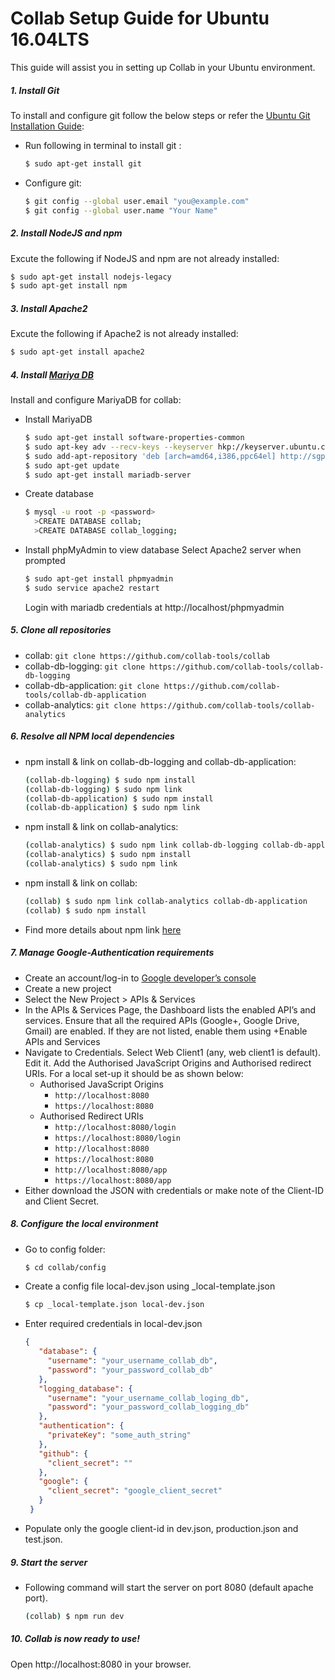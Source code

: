 # Collab Setup Guide for Ubuntu 16.04LTS

This guide will assist you in setting up Collab in your Ubuntu environment.

##### 1. Install Git
To install and configure git follow the below steps or refer the [Ubuntu Git Installation Guide](https://help.ubuntu.com/lts/serverguide/git.html):
* Run following in terminal to install git :
  ```sh
  $ sudo apt-get install git
  ```
* Configure git:
  ```sh
  $ git config --global user.email "you@example.com"
  $ git config --global user.name "Your Name"
  ```
##### 2. Install NodeJS and npm
Excute the following if NodeJS and npm are not already installed:
```sh
$ sudo apt-get install nodejs-legacy
$ sudo apt-get install npm
```
##### 3. Install Apache2
Excute the following if Apache2 is not already installed:
  ```sh
  $ sudo apt-get install apache2
  ```
##### 4. Install [Mariya DB](https://downloads.mariadb.org/mariadb/repositories)
Install and configure MariyaDB for collab:
* Install MariyaDB
  ```sh
  $ sudo apt-get install software-properties-common
  $ sudo apt-key adv --recv-keys --keyserver hkp://keyserver.ubuntu.com:800xF1656F24C74CD1D8
  $ sudo add-apt-repository 'deb [arch=amd64,i386,ppc64el] http://sgp1.mirrors.digitalocean.com/mariadb/repo/10.2/ubuntu xenial main'
  $ sudo apt-get update
  $ sudo apt-get install mariadb-server
  ```
* Create database
  ```sh
  $ mysql -u root -p <password>
	>CREATE DATABASE collab;
	>CREATE DATABASE collab_logging;
  ```
* Install phpMyAdmin to view database
 Select Apache2 server when prompted 
  ```sh
  $ sudo apt-get install phpmyadmin
  $ sudo service apache2 restart
  ```
  Login with mariadb credentials at http://localhost/phpmyadmin
##### 5. Clone all repositories
* collab: `git clone https://github.com/collab-tools/collab` 
* collab-db-logging: `git clone https://github.com/collab-tools/collab-db-logging`
* collab-db-application: `git clone https://github.com/collab-tools/collab-db-application`
* collab-analytics: `git clone https://github.com/collab-tools/collab-analytics`
##### 6. Resolve all NPM local dependencies
* npm install & link on collab-db-logging and collab-db-application:
    ```sh
    (collab-db-logging) $ sudo npm install
    (collab-db-logging) $ sudo npm link
    (collab-db-application) $ sudo npm install
    (collab-db-application) $ sudo npm link
    ```
* npm install & link on collab-analytics:
    ```sh
    (collab-analytics) $ sudo npm link collab-db-logging collab-db-application
    (collab-analytics) $ sudo npm install
    (collab-analytics) $ sudo npm link
    ```
* npm install & link on collab:
    ```sh
    (collab) $ sudo npm link collab-analytics collab-db-application
    (collab) $ sudo npm install
    ```
* Find more details about npm link [here](https://docs.npmjs.com/cli/link)
##### 7. Manage Google-Authentication requirements
* Create an account/log-in to [Google developer’s console](https://console.developers.google.com/)
* Create a new project
* Select the New Project > APIs & Services
* In the APIs & Services Page, the Dashboard lists the enabled API’s and services. Ensure that all the required APIs (Google+, Google Drive, Gmail) are enabled. If they are not listed, enable them using +Enable APIs and Services
* Navigate to Credentials. Select Web Client1 (any, web client1 is default). Edit it. Add the Authorised JavaScript Origins and Authorised redirect URIs. For a local set-up it should be as shown below:
    * Authorised JavaScript Origins
       * `http://localhost:8080`
       * `https://localhost:8080`
    * Authorised Redirect URIs
       * `http://localhost:8080/login`
       * `https://localhost:8080/login`
       * `http://localhost:8080`
       * `https://localhost:8080`
       * `http://localhost:8080/app`
       * `https://localhost:8080/app`
* Either download the JSON with credentials or make note of the Client-ID and Client Secret.
##### 8. Configure the local environment
* Go to config folder:
   ```sh
   $ cd collab/config
   ```
* Create a config file local-dev.json using _local-template.json
   ```sh
   $ cp _local-template.json local-dev.json
   ```
* Enter required credentials in local-dev.json
   ```json
   {
      "database": {
        "username": "your_username_collab_db",
        "password": "your_password_collab_db"
      },
      "logging_database": {
        "username": "your_username_collab_loging_db",
        "password": "your_password_collab_logging_db"
      },
      "authentication": {
        "privateKey": "some_auth_string"
      },
      "github": {
        "client_secret": ""
      },
      "google": {
        "client_secret": "google_client_secret"
      }
    }
   ```
* Populate only the google client-id in dev.json, production.json and test.json.
##### 9. Start the server
* Following command will start the server on port 8080 (default apache port).
    ```sh
    (collab) $ npm run dev
    ```
##### 10. Collab is now ready to use!
Open http://localhost:8080 in your browser.
